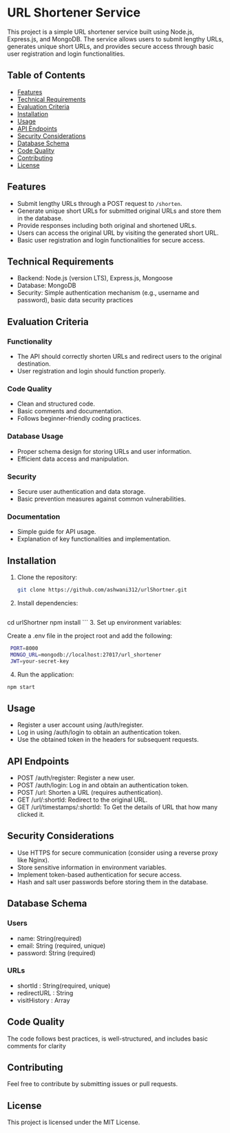 # URL Shortener Service

This project is a simple URL shortener service built using Node.js, Express.js, and MongoDB. The service allows users to submit lengthy URLs, generates unique short URLs, and provides secure access through basic user registration and login functionalities.

## Table of Contents
- [Features](#features)
- [Technical Requirements](#technical-requirements)
- [Evaluation Criteria](#evaluation-criteria)
- [Installation](#installation)
- [Usage](#usage)
- [API Endpoints](#api-endpoints)
- [Security Considerations](#security-considerations)
- [Database Schema](#database-schema)
- [Code Quality](#code-quality)
- [Contributing](#contributing)
- [License](#license)

## Features

- Submit lengthy URLs through a POST request to `/shorten`.
- Generate unique short URLs for submitted original URLs and store them in the database.
- Provide responses including both original and shortened URLs.
- Users can access the original URL by visiting the generated short URL.
- Basic user registration and login functionalities for secure access.

## Technical Requirements

- Backend: Node.js (version LTS), Express.js, Mongoose
- Database: MongoDB
- Security: Simple authentication mechanism (e.g., username and password), basic data security practices

## Evaluation Criteria

### Functionality

- The API should correctly shorten URLs and redirect users to the original destination.
- User registration and login should function properly.

### Code Quality

- Clean and structured code.
- Basic comments and documentation.
- Follows beginner-friendly coding practices.

### Database Usage

- Proper schema design for storing URLs and user information.
- Efficient data access and manipulation.

### Security

- Secure user authentication and data storage.
- Basic prevention measures against common vulnerabilities.

### Documentation

- Simple guide for API usage.
- Explanation of key functionalities and implementation.

## Installation

1. Clone the repository:

   ```bash
   git clone https://github.com/ashwani312/urlShortner.git
    ```
2. Install dependencies:

   ```bash
  cd urlShortner
  npm install
    ```
3. Set up environment variables:

   Create a .env file in the project root and add the following:
   
  ```bash
   PORT=8000
   MONGO_URL=mongodb://localhost:27017/url_shortener
   JWT=your-secret-key
  ```
4. Run the application:

  ```bash
  npm start
  ```

## Usage

- Register a user account using /auth/register.
- Log in using /auth/login to obtain an authentication token.
- Use the obtained token in the headers for subsequent requests.

## API Endpoints

- POST /auth/register: Register a new user.
- POST /auth/login: Log in and obtain an authentication token.
- POST /url: Shorten a URL (requires authentication).
- GET /url/:shortId: Redirect to the original URL.
- GET /url/timestamps/:shortId: To Get the details of URL that how many clicked it.

## Security Considerations

- Use HTTPS for secure communication (consider using a reverse proxy like Nginx).
- Store sensitive information in environment variables.
- Implement token-based authentication for secure access.
- Hash and salt user passwords before storing them in the database.

## Database Schema

  ### Users

- name: String(required)
- email: String (required, unique)
- password: String (required)

 ### URLs

- shortId : String(required, unique)
- redirectURL : String
- visitHistory : Array

## Code Quality

 The code follows best practices, is well-structured, and includes basic comments for clarity

## Contributing

 Feel free to contribute by submitting issues or pull requests.

## License

 This project is licensed under the MIT License.